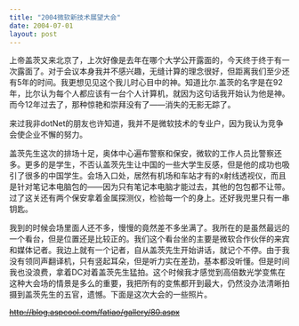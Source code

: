```yaml
---
title: "2004微软新技术展望大会"
date: 2004-07-01
layout: post
---
```


上帝盖茨又来北京了，上次好像是去年在哪个大学公开露面的，今天终于终于有一次露面了。对于会议本身我并不感兴趣，无缝计算的理念很好，但距离我们至少还有5年的时间。我更想见见这个我儿时心目中的神。知道比尔.盖茨的名字是在92年，比尔认为每个人都应该有一台个人计算机，就因为这句话我开始认为他是神。而今12年过去了，那种惊艳和崇拜没有了——消失的无影无踪了。

来过我非dotNet的朋友也许知道，我并不是微软技术的专业户，因为我认为竞争会使企业不懈的努力。

盖茨先生这次的排场十足，奥体中心遍布警察和保安，微软的工作人员比警察还多。更多的是学生，不否认盖茨先生让中国的一些大学生反感，但是他的成功也吸引了很多的中国学生。会场入口处，居然有机场和车站才有的x射线透视仪，而且是针对笔记本电脑包的——因为只有笔记本电脑才能过去，其他的包包都不让带。过了这关还有两个保安拿着金属探测仪，检验每一个的身上。还好我兜里只有一串钥匙。

我到的时候会场里面人还不多，慢慢的竟然差不多坐满了。我所在的是虽然最远的一个看台，但是位置还是比较正的。我们这个看台坐的主要是微软合作伙伴的来宾和媒体记者。我边上就有一个记者，自从盖茨先生开始讲话，就记个不停。由于我没有领同声翻译机，只有竖起耳朵，但是听力实在差劲，基本都没听懂。但是时间我也没浪费，拿着DC对着盖茨先生猛拍。这个时候我才感觉到高倍数光学变焦在这种大会场的情景是多么的重要，我把所有的变焦都开到最大，仍然没办法清晰拍摄到盖茨先生的五官，遗憾。下面是这次大会的一些照片。

~~http://blog.aspcool.com/fatiao/gallery/80.aspx~~